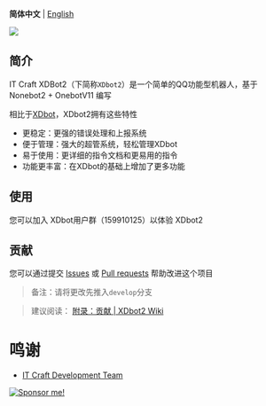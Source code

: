 **简体中文** | [English](https://github.com/This-is-XiaoDeng/XDbot2/blob/master/README_en.md)

![](https://socialify.git.ci/This-is-XiaoDeng/XDbot2/image?description=1&forks=1&issues=1&language=1&logo=https://www.thisisxd.top/img/XDbot2.png&name=1&owner=1&pulls=1&stargazers=1&theme=Light)

## 简介

IT Craft XDBot2（下简称`XDbot2`）是一个简单的QQ功能型机器人，基于 Nonebot2 + OnebotV11 编写

相比于[XDbot](https://github.com/This-is-XiaoDeng/XDbot)，XDbot2拥有这些特性

- 更稳定：更强的错误处理和上报系统
- 便于管理：强大的超管系统，轻松管理XDbot
- 易于使用：更详细的指令文档和更易用的指令
- 功能更丰富：在XDbot的基础上增加了更多功能

## 使用

您可以加入 XDbot用户群（159910125）以体验 XDbot2

## 贡献

您可以通过提交 [Issues](https://github.com/This-is-XiaoDeng/XDbot2/issues) 或 [Pull requests](https://github.com/This-is-XiaoDeng/XDbot2/pulls) 帮助改进这个项目

> 备注：请将更改先推入`develop`分支

> 建议阅读： [附录：贡献 | XDbot2 Wiki](https://github.com/This-is-XiaoDeng/XDbot2/wiki/%E9%99%84%E5%BD%95%EF%BC%9A%E8%B4%A1%E7%8C%AE) 

# 鸣谢

- [IT Craft Development Team](https://itcdt.top)

<a href="https://pay.thisisxd.top/"><img src="https://img.shields.io/badge/Sponsor%20me!-green?logo=wechat&amp;logoColor=white&amp;style=flat" alt="Sponsor me!"></a>

